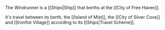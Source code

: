 The Windrunner is a [[Ships|Ship]] that berths at the [[City of Free Haven]].

It's travel between its berth, the [[Island of Mist]], the [[City of Silver Cove]] and [[Ironfist Village]] according to its [[Ships|Travel Scheme]].